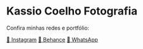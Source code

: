 
  <h1>Kassio Coelho Fotografia</h1>
  <p>Confira minhas redes e portfólio:</p>
  <div class="links">
    <a href="https://www.instagram.com/kassmania/" target="_blank">📸 Instagram</a>
    <a href="https://www.behance.net/coelhokass" target="_blank">🎨 Behance</a>
    <a href="https://wa.me/5534988789655" target="_blank">💬 WhatsApp</a>
  </div>
</body>
</html>
